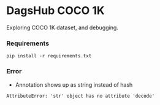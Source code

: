 # DagsHub COCO 1K

Exploring COCO 1K dataset, and debugging.

### Requirements

`pip install -r requirements.txt`


### Error

* Annotation shows up as string instead of hash
```
AttributeError: 'str' object has no attribute 'decode'
```
